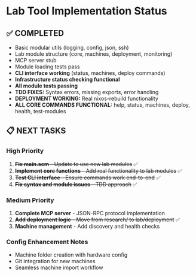 # Lab Tool Implementation Status

## ✅ COMPLETED

- Basic modular utils (logging, config, json, ssh)
- Lab module structure (core, machines, deployment, monitoring)
- MCP server stub
- Module loading tests pass
- **CLI interface working** (status, machines, deploy commands)
- **Infrastructure status checking functional**
- **All module tests passing**
- **TDD FIXES:** Syntax errors, missing exports, error handling
- **DEPLOYMENT WORKING:** Real nixos-rebuild functionality
- **ALL CORE COMMANDS FUNCTIONAL:** help, status, machines, deploy, health, test-modules

## 📋 NEXT TASKS

### High Priority

1. ~~**Fix main.scm** - Update to use new lab modules~~ ✅
2. ~~**Implement core functions** - Add real functionality to lab modules~~ ✅  
3. ~~**Test CLI interface** - Ensure commands work end-to-end~~ ✅
4. ~~**Fix syntax and module issues** - TDD approach~~ ✅

### Medium Priority  

1. **Complete MCP server** - JSON-RPC protocol implementation
2. ~~**Add deployment logic** - Move from research/ to lab/deployment~~ ✅
3. **Machine management** - Add discovery and health checks

### Config Enhancement Notes

- Machine folder creation with hardware config
- Git integration for new machines
- Seamless machine import workflow
